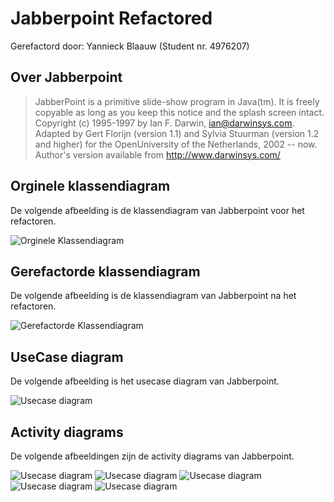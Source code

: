 # Jabberpoint Refactored

Gerefactord door:
Yannieck Blaauw (Student nr. 4976207)

## Over Jabberpoint

> JabberPoint is a primitive slide-show program in Java(tm). It is freely copyable as long as you keep this notice and the splash screen intact. <br/>
Copyright (c) 1995-1997 by Ian F. Darwin, ian@darwinsys.com. <br/>
Adapted by Gert Florijn (version 1.1) and Sylvia Stuurman (version 1.2 and higher) for the OpenUniversity of the Netherlands, 2002 -- now. <br/>
Author's version available from http://www.darwinsys.com/

## Orginele klassendiagram

De volgende afbeelding is de klassendiagram van Jabberpoint voor het refactoren.

![Orginele Klassendiagram](/diagrams/ClassDiagramJabberpoint.png)

## Gerefactorde klassendiagram

De volgende afbeelding is de klassendiagram van Jabberpoint na het refactoren.

![Gerefactorde Klassendiagram](/diagrams/ClassDiagramJabberpointRefactored.png)

## UseCase diagram

De volgende afbeelding is het usecase diagram van Jabberpoint.

![Usecase diagram](/diagrams/UseCaseDiagram.png)

## Activity diagrams

De volgende afbeeldingen zijn de activity diagrams van Jabberpoint.

![Usecase diagram](/diagrams/ActivityDiagrams/About.png)
![Usecase diagram](/diagrams/ActivityDiagrams/CreateFile.png)
![Usecase diagram](/diagrams/ActivityDiagrams/DisplayFile.png)
![Usecase diagram](/diagrams/ActivityDiagrams/GoToPage.png)
![Usecase diagram](/diagrams/ActivityDiagrams/NextPage.png)
